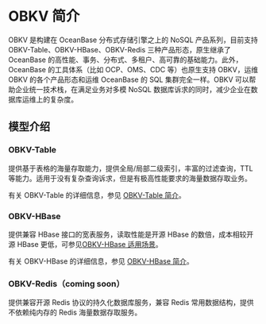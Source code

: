 # OBKV 简介

OBKV 是构建在 OceanBase 分布式存储引擎之上的 NoSQL 产品系列，目前支持 OBKV-Table、OBKV-HBase、OBKV-Redis 三种产品形态，原生继承了 OceanBase 的高性能、事务、分布式、多租户、高可靠的基础能力。此外，OceanBase 的工具体系（比如 OCP、OMS、CDC 等）也原生支持 OBKV，运维 OBKV 的各个产品形态和运维 OceanBase 的 SQL 集群完全一样。OBKV 可以帮助企业统一技术栈，在满足业务对多模 NoSQL 数据库诉求的同时，减少企业在数据库运维上的复杂度。

## 模型介绍

### OBKV-Table

提供基于表格的海量存取能力，提供全局/局部二级索引，丰富的过滤查询，TTL等能力。适用于没有复杂查询诉求，但是有极高性能要求的海量数据存取业务。

有关 OBKV-Table 的详细信息，参见 [OBKV-Table 简介](../650.obkv/100.obkv-table/100.introduction-to-tableapi/100.implementation-of-tableapi.md)。

### OBKV-HBase

提供兼容 HBase 接口的宽表服务，读取性能是开源 HBase 的数倍，成本相较开源 HBase 更低，可参见[OBKV-HBase 适用场景](../650.obkv/200.obkv-hbase/10.obkv-hbase-intro.md)。

有关 OBKV-HBase 的详细信息，参见 [OBKV-HBase 简介](../650.obkv/200.obkv-hbase/10.obkv-hbase-intro.md)。

### OBKV-Redis（coming soon）

提供兼容开源 Redis 协议的持久化数据库服务，兼容 Redis 常用数据结构，提供不依赖纯内存的 Redis 海量数据存取服务。